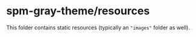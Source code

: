 # spm-gray-theme/resources

This folder contains static resources (typically an `"images"` folder as well).
